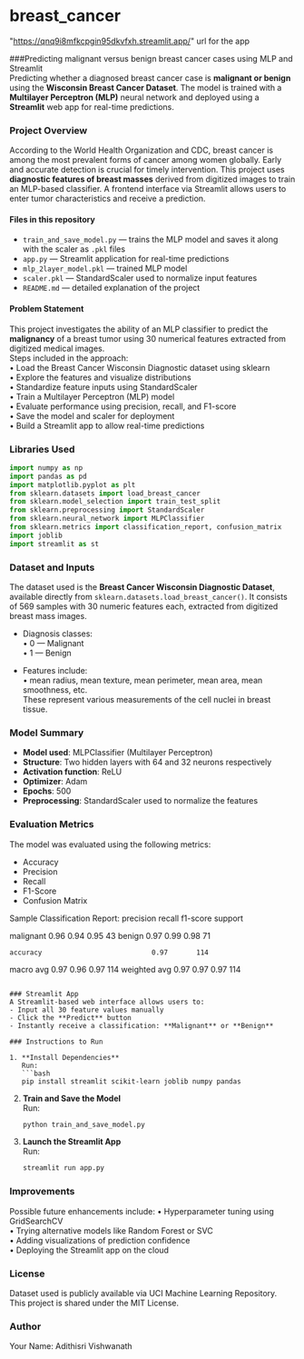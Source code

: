 # breast_cancer

"https://qnq9i8mfkcpgin95dkvfxh.streamlit.app/" url for the app

###Predicting malignant versus benign breast cancer cases using MLP and Streamlit  
Predicting whether a diagnosed breast cancer case is **malignant or benign** using the **Wisconsin Breast Cancer Dataset**. The model is trained with a **Multilayer Perceptron (MLP)** neural network and deployed using a **Streamlit** web app for real-time predictions.

### Project Overview  
According to the World Health Organization and CDC, breast cancer is among the most prevalent forms of cancer among women globally. Early and accurate detection is crucial for timely intervention. This project uses **diagnostic features of breast masses** derived from digitized images to train an MLP-based classifier. A frontend interface via Streamlit allows users to enter tumor characteristics and receive a prediction.

#### Files in this repository  
- `train_and_save_model.py` — trains the MLP model and saves it along with the scaler as `.pkl` files  
- `app.py` — Streamlit application for real-time predictions  
- `mlp_2layer_model.pkl` — trained MLP model  
- `scaler.pkl` — StandardScaler used to normalize input features  
- `README.md` — detailed explanation of the project  

#### Problem Statement  
This project investigates the ability of an MLP classifier to predict the **malignancy** of a breast tumor using 30 numerical features extracted from digitized medical images.  
Steps included in the approach:  
•	Load the Breast Cancer Wisconsin Diagnostic dataset using sklearn  
•	Explore the features and visualize distributions  
•	Standardize feature inputs using StandardScaler  
•	Train a Multilayer Perceptron (MLP) model  
•	Evaluate performance using precision, recall, and F1-score  
•	Save the model and scaler for deployment  
•	Build a Streamlit app to allow real-time predictions  

### Libraries Used  
```python
import numpy as np
import pandas as pd
import matplotlib.pyplot as plt
from sklearn.datasets import load_breast_cancer
from sklearn.model_selection import train_test_split
from sklearn.preprocessing import StandardScaler
from sklearn.neural_network import MLPClassifier
from sklearn.metrics import classification_report, confusion_matrix
import joblib
import streamlit as st
```

### Dataset and Inputs  
The dataset used is the **Breast Cancer Wisconsin Diagnostic Dataset**, available directly from `sklearn.datasets.load_breast_cancer()`. It consists of 569 samples with 30 numeric features each, extracted from digitized breast mass images.

- Diagnosis classes:  
  • 0 — Malignant  
  • 1 — Benign  

- Features include:  
  • mean radius, mean texture, mean perimeter, mean area, mean smoothness, etc.  
  These represent various measurements of the cell nuclei in breast tissue.

### Model Summary  
- **Model used**: MLPClassifier (Multilayer Perceptron)  
- **Structure**: Two hidden layers with 64 and 32 neurons respectively  
- **Activation function**: ReLU  
- **Optimizer**: Adam  
- **Epochs**: 500  
- **Preprocessing**: StandardScaler used to normalize the features

### Evaluation Metrics  
The model was evaluated using the following metrics:
- Accuracy
- Precision
- Recall
- F1-Score
- Confusion Matrix

Sample Classification Report:
              precision    recall  f1-score   support

   malignant       0.96      0.94      0.95        43
      benign       0.97      0.99      0.98        71

    accuracy                           0.97       114
   macro avg       0.97      0.96      0.97       114
weighted avg       0.97      0.97      0.97       114
```

### Streamlit App  
A Streamlit-based web interface allows users to:
- Input all 30 feature values manually
- Click the **Predict** button
- Instantly receive a classification: **Malignant** or **Benign**

### Instructions to Run  

1. **Install Dependencies**  
   Run:
   ```bash
   pip install streamlit scikit-learn joblib numpy pandas
   ```

2. **Train and Save the Model**  
   Run:
   ```bash
   python train_and_save_model.py
   ```

3. **Launch the Streamlit App**  
   Run:
   ```bash
   streamlit run app.py
   ```

### Improvements  
Possible future enhancements include:
• Hyperparameter tuning using GridSearchCV  
• Trying alternative models like Random Forest or SVC  
• Adding visualizations of prediction confidence  
• Deploying the Streamlit app on the cloud  

### License  
Dataset used is publicly available via UCI Machine Learning Repository.  
This project is shared under the MIT License.

### Author  
Your Name: Adithisri Vishwanath
